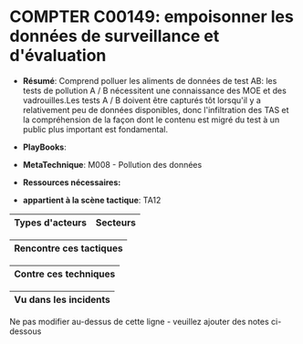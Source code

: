 # COMPTER C00149: empoisonner les données de surveillance et d'évaluation

* **Résumé**: Comprend polluer les aliments de données de test AB: les tests de pollution A / B nécessitent une connaissance des MOE et des vadrouilles.Les tests A / B doivent être capturés tôt lorsqu'il y a relativement peu de données disponibles, donc l'infiltration des TAS et la compréhension de la façon dont le contenu est migré du test à un public plus important est fondamental.

* **PlayBooks**:

* **MetaTechnique**: M008 - Pollution des données

* **Ressources nécessaires:**

* **appartient à la scène tactique**: TA12


|Types d'acteurs |Secteurs |
|----------- |------- |



|Rencontre ces tactiques |
|---------------------- |



|Contre ces techniques |
|------------------------- |



|Vu dans les incidents |
|----------------- |


Ne pas modifier au-dessus de cette ligne - veuillez ajouter des notes ci-dessous